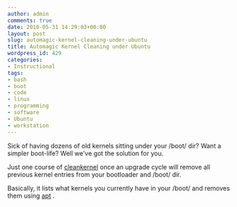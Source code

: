 ```yaml
---
author: admin
comments: true
date: 2010-05-31 14:29:03+00:00
layout: post
slug: automagic-kernel-cleaning-under-ubuntu
title: Automagic Kernel Cleaning under Ubuntu
wordpress_id: 429
categories:
- Instructional
tags:
- bash
- boot
- code
- linux
- programming
- software
- Ubuntu
- workstation
---
```


Sick of having dozens of old kernels sitting under your /boot/ dir? Want a simpler boot-life? Well we've got the solution for you. <!-- more -->

Just one course of [cleankernel](http://andrewbolster.info/scraps/cleankernel) once an upgrade cycle will remove all previous kernel entries from your bootloader and /boot/ dir.

Basically, it lists what kernels you currently have in your /boot/ and removes them using [apt](http://en.wikipedia.org/wiki/Advanced%20Packaging%20Tool) .

